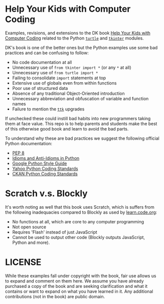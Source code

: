 Help Your Kids with Computer Coding
===================================

Examples, revisions, and extensions
to the DK book [Help Your Kids with Computer
Coding](http://www.amazon.com/Help-Your-Kids-Computer-Coding/dp/146541956X)
related to the Python
[`turtle`](https://docs.python.org/3.4/library/turtle.html#module-turtle)
and [`tkinter`](https://docs.python.org/3.4/library/tkinter.html) modules.

DK's book is one of the better ones but the Python examples use some bad
practices and can be confusing to follow: 

* No code documentation at all
* Unnecessary use of `from tkinter import *` (or any `*` at all)
* Unnecessary use of `from turtle import *`
* Failing to consolidate `import` statements at top
* Extensive use of globals even from within functions
* Poor use of structured data
* Absence of any traditional Object-Oriented introduction
* Unnecessary abbreviation and obfuscation of variable and function names
* Failure to mention the [`ttk`](http://wiki.tcl.tk/14796) upgrades

If unchecked these could instill bad habits into new programmers taking
them at face value. This repo is to help parents and students make the
best of this otherwise good book and learn to avoid the bad parts.

To understand why these are bad practices we suggest the following official
Python documentation: 

* [PEP 8](http://legacy.python.org/dev/peps/pep-0008/)
* [Idioms and Anti-Idioms in Python](https://docs.python.org/3.4/howto/doanddont.html)
* [Google Python Style Guide](http://google-styleguide.googlecode.com/svn/trunk/pyguide.html)
* [Yahoo Python Coding Standards](http://lists.osafoundation.org/pipermail/dev/2003-March/000479.html)
* [CKAN Python Coding Standards](http://docs.ckan.org/en/latest/contributing/python.html)

Scratch v.s. Blockly
====================

It's worth noting as well that this book uses Scratch, which is suffers from
the following inadequacies compared to Blockly as used by
[learn.code.org](http://learn.code.org):

* No functions at all, which are core to any computer programming
* Not open source
* Requires 'Flash' instead of just JavaScript
* Cannot be used to output other code (Blockly outputs JavaScript, Python
  and more).

LICENSE
=======

While these examples fall under copyright with the book, fair use
allows us to expand and comment on them here. We assume you have already
purchased a copy of the book and are seeking clarification and what it
contains or want to expand on what you have learned in it. Any additional
contributions (not in the book) are public domain.
